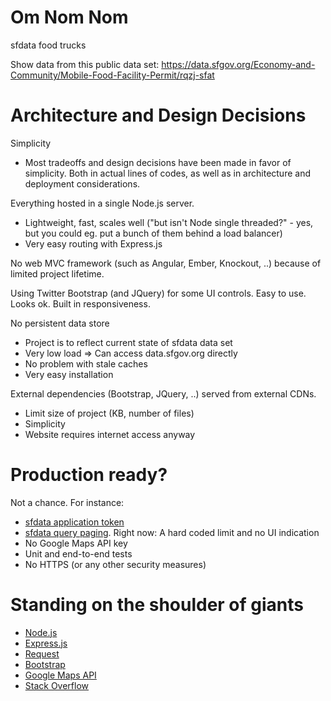 Om Nom Nom
==========

sfdata food trucks

Show data from this public data set:
https://data.sfgov.org/Economy-and-Community/Mobile-Food-Facility-Permit/rqzj-sfat


Architecture and Design Decisions
=================================

Simplicity
- Most tradeoffs and design decisions have been made in favor of simplicity. Both in actual lines of codes, as well as in architecture and deployment considerations.

Everything hosted in a single Node.js server.
- Lightweight, fast, scales well ("but isn't Node single threaded?" - yes, but you could eg. put a bunch of them behind a load balancer)
- Very easy routing with Express.js

No web MVC framework (such as Angular, Ember, Knockout, ..) because of limited project lifetime.

Using Twitter Bootstrap (and JQuery) for some UI controls.
Easy to use. Looks ok. Built in responsiveness.

No persistent data store
- Project is to reflect current state of sfdata data set
- Very low load => Can access data.sfgov.org directly 
- No problem with stale caches
- Very easy installation

External dependencies (Bootstrap, JQuery, ..) served from external CDNs.
- Limit size of project (KB, number of files)
- Simplicity
- Website requires internet access anyway


Production ready?
=================

Not a chance. For instance:

- [sfdata application token](https://dev.socrata.com/consumers/getting-started.html)
- [sfdata query paging](https://dev.socrata.com/docs/paging.html). Right now: A hard coded limit and no UI indication
- No Google Maps API key
- Unit and end-to-end tests
- No HTTPS (or any other security measures)


Standing on the shoulder of giants
==================================
- [Node.js](https://nodejs.org/en/)
- [Express.js](https://expressjs.com)
- [Request](https://www.npmjs.com/package/request)
- [Bootstrap](https://getbootstrap.com/)
- [Google Maps API](https://developers.google.com/maps/)
- [Stack Overflow](http://stackoverflow.com/a/17974294)
